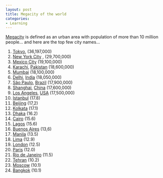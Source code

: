 ```yaml
---
layout: post
title: Megacity of the world
categories:
- Learning
---
```



[Megacity](http://en.wikipedia.org/wiki/Megacity) is defined as an urban area with population of more than 10 million people... and here are the top few city names...

1. [Tokyo](http://en.wikipedia.org/wiki/Tokyo "Tokyo"), (36,197,000)
2. [New York City](http://en.wikipedia.org/wiki/New_York_metropolitan_area "New York metropolitan area") , (29,700,000)
3. [Mexico City](http://en.wikipedia.org/wiki/Greater_Mexico_City "Greater Mexico City") (19,100,000)
4. [Karachi](http://en.wikipedia.org/wiki/Karachi "Karachi"), [Pakistan](http://en.wikipedia.org/wiki/Pakistan "Pakistan") (18,600,000)
5. [Mumbai](http://en.wikipedia.org/wiki/Mumbai_metropolitan_area "Mumbai metropolitan area") (18,100,000)
6. [Delhi](http://en.wikipedia.org/wiki/Delhi "Delhi"), [India](http://en.wikipedia.org/wiki/India "India") (18,050,000)
7. [São Paulo](http://en.wikipedia.org/wiki/Greater_SÃ£o_Paulo "Greater São Paulo"), [Brazil](http://en.wikipedia.org/wiki/Brazil "Brazil") (17,900,000)
8. [Shanghai](http://en.wikipedia.org/wiki/Shanghai "Shanghai"), [China](http://en.wikipedia.org/wiki/China "China") (17,600,000)
9. [Los Angeles](http://en.wikipedia.org/wiki/Greater_Los_Angeles_Area "Greater Los Angeles Area"), [USA](http://en.wikipedia.org/wiki/United_States "United States") (17,500,000)
10. [Istanbul](http://en.wikipedia.org/wiki/Istanbul "Istanbul") (17.8)
11. [Beijing](http://en.wikipedia.org/wiki/Beijing "Beijing") (17,2)
12. [Kolkata](http://en.wikipedia.org/wiki/Kolkata "Kolkata") (17.1)
13. [Dhaka](http://en.wikipedia.org/wiki/Dhaka "Dhaka") (16.2)
14. [Cairo](http://en.wikipedia.org/wiki/Cairo "Cairo") (15.6)
15. [Lagos](http://en.wikipedia.org/wiki/Lagos "Lagos") (15.6)
16. [Buenos Aires](http://en.wikipedia.org/wiki/Buenos_Aires "Buenos Aires") (13,6)
17. [Manila](http://en.wikipedia.org/wiki/Manila "Manila") (13.5)
18. [Lima](http://en.wikipedia.org/wiki/Lima "Lima") (12.9)
19. [London](http://en.wikipedia.org/wiki/London "London") (12.5)
20. [Paris](http://en.wikipedia.org/wiki/Paris "Paris") (12.0)
21. [Rio de Janeiro](http://en.wikipedia.org/wiki/Rio_de_Janeiro "Rio de Janeiro") (11.5)
22. [Tehran](http://en.wikipedia.org/wiki/Tehran "Tehran") (10.2)
23. [Moscow](http://en.wikipedia.org/wiki/Moscow "Moscow") (10.1)
24. [Bangkok](http://en.wikipedia.org/wiki/Bangkok "Bangkok") (10.1)
